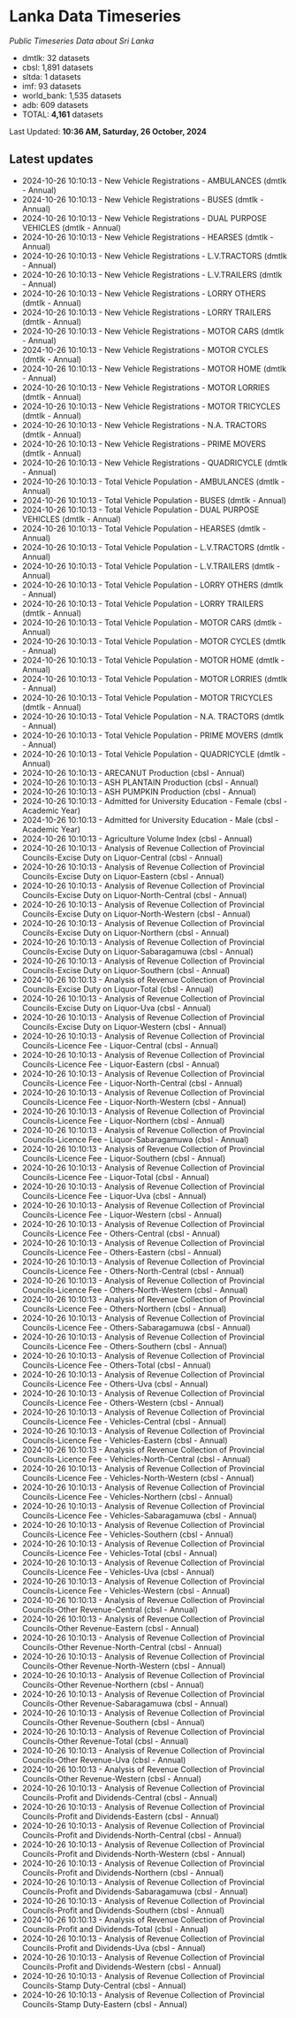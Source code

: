 # Lanka Data Timeseries
*Public Timeseries Data about Sri Lanka*

* dmtlk: 32 datasets
* cbsl: 1,891 datasets
* sltda: 1 datasets
* imf: 93 datasets
* world_bank: 1,535 datasets
* adb: 609 datasets
* TOTAL: **4,161** datasets

Last Updated: **10:36 AM, Saturday, 26 October, 2024**

## Latest updates

* 2024-10-26 10:10:13 - New Vehicle Registrations - AMBULANCES (dmtlk - Annual)
* 2024-10-26 10:10:13 - New Vehicle Registrations - BUSES (dmtlk - Annual)
* 2024-10-26 10:10:13 - New Vehicle Registrations - DUAL PURPOSE VEHICLES (dmtlk - Annual)
* 2024-10-26 10:10:13 - New Vehicle Registrations - HEARSES (dmtlk - Annual)
* 2024-10-26 10:10:13 - New Vehicle Registrations - L.V.TRACTORS (dmtlk - Annual)
* 2024-10-26 10:10:13 - New Vehicle Registrations - L.V.TRAILERS (dmtlk - Annual)
* 2024-10-26 10:10:13 - New Vehicle Registrations - LORRY OTHERS (dmtlk - Annual)
* 2024-10-26 10:10:13 - New Vehicle Registrations - LORRY TRAILERS (dmtlk - Annual)
* 2024-10-26 10:10:13 - New Vehicle Registrations - MOTOR CARS (dmtlk - Annual)
* 2024-10-26 10:10:13 - New Vehicle Registrations - MOTOR CYCLES (dmtlk - Annual)
* 2024-10-26 10:10:13 - New Vehicle Registrations - MOTOR HOME (dmtlk - Annual)
* 2024-10-26 10:10:13 - New Vehicle Registrations - MOTOR LORRIES (dmtlk - Annual)
* 2024-10-26 10:10:13 - New Vehicle Registrations - MOTOR TRICYCLES (dmtlk - Annual)
* 2024-10-26 10:10:13 - New Vehicle Registrations - N.A. TRACTORS (dmtlk - Annual)
* 2024-10-26 10:10:13 - New Vehicle Registrations - PRIME MOVERS (dmtlk - Annual)
* 2024-10-26 10:10:13 - New Vehicle Registrations - QUADRICYCLE (dmtlk - Annual)
* 2024-10-26 10:10:13 - Total Vehicle Population - AMBULANCES (dmtlk - Annual)
* 2024-10-26 10:10:13 - Total Vehicle Population - BUSES (dmtlk - Annual)
* 2024-10-26 10:10:13 - Total Vehicle Population - DUAL PURPOSE VEHICLES (dmtlk - Annual)
* 2024-10-26 10:10:13 - Total Vehicle Population - HEARSES (dmtlk - Annual)
* 2024-10-26 10:10:13 - Total Vehicle Population - L.V.TRACTORS (dmtlk - Annual)
* 2024-10-26 10:10:13 - Total Vehicle Population - L.V.TRAILERS (dmtlk - Annual)
* 2024-10-26 10:10:13 - Total Vehicle Population - LORRY OTHERS (dmtlk - Annual)
* 2024-10-26 10:10:13 - Total Vehicle Population - LORRY TRAILERS (dmtlk - Annual)
* 2024-10-26 10:10:13 - Total Vehicle Population - MOTOR CARS (dmtlk - Annual)
* 2024-10-26 10:10:13 - Total Vehicle Population - MOTOR CYCLES (dmtlk - Annual)
* 2024-10-26 10:10:13 - Total Vehicle Population - MOTOR HOME (dmtlk - Annual)
* 2024-10-26 10:10:13 - Total Vehicle Population - MOTOR LORRIES (dmtlk - Annual)
* 2024-10-26 10:10:13 - Total Vehicle Population - MOTOR TRICYCLES (dmtlk - Annual)
* 2024-10-26 10:10:13 - Total Vehicle Population - N.A. TRACTORS (dmtlk - Annual)
* 2024-10-26 10:10:13 - Total Vehicle Population - PRIME MOVERS (dmtlk - Annual)
* 2024-10-26 10:10:13 - Total Vehicle Population - QUADRICYCLE (dmtlk - Annual)
* 2024-10-26 10:10:13 - ARECANUT Production (cbsl - Annual)
* 2024-10-26 10:10:13 - ASH PLANTAIN Production (cbsl - Annual)
* 2024-10-26 10:10:13 - ASH PUMPKIN Production (cbsl - Annual)
* 2024-10-26 10:10:13 - Admitted for University Education - Female (cbsl - Academic Year)
* 2024-10-26 10:10:13 - Admitted for University Education - Male (cbsl - Academic Year)
* 2024-10-26 10:10:13 - Agriculture Volume Index (cbsl - Annual)
* 2024-10-26 10:10:13 - Analysis of Revenue Collection of Provincial Councils-Excise Duty on Liquor-Central (cbsl - Annual)
* 2024-10-26 10:10:13 - Analysis of Revenue Collection of Provincial Councils-Excise Duty on Liquor-Eastern (cbsl - Annual)
* 2024-10-26 10:10:13 - Analysis of Revenue Collection of Provincial Councils-Excise Duty on Liquor-North-Central (cbsl - Annual)
* 2024-10-26 10:10:13 - Analysis of Revenue Collection of Provincial Councils-Excise Duty on Liquor-North-Western (cbsl - Annual)
* 2024-10-26 10:10:13 - Analysis of Revenue Collection of Provincial Councils-Excise Duty on Liquor-Northern (cbsl - Annual)
* 2024-10-26 10:10:13 - Analysis of Revenue Collection of Provincial Councils-Excise Duty on Liquor-Sabaragamuwa (cbsl - Annual)
* 2024-10-26 10:10:13 - Analysis of Revenue Collection of Provincial Councils-Excise Duty on Liquor-Southern (cbsl - Annual)
* 2024-10-26 10:10:13 - Analysis of Revenue Collection of Provincial Councils-Excise Duty on Liquor-Total (cbsl - Annual)
* 2024-10-26 10:10:13 - Analysis of Revenue Collection of Provincial Councils-Excise Duty on Liquor-Uva (cbsl - Annual)
* 2024-10-26 10:10:13 - Analysis of Revenue Collection of Provincial Councils-Excise Duty on Liquor-Western (cbsl - Annual)
* 2024-10-26 10:10:13 - Analysis of Revenue Collection of Provincial Councils-Licence Fee - Liquor-Central (cbsl - Annual)
* 2024-10-26 10:10:13 - Analysis of Revenue Collection of Provincial Councils-Licence Fee - Liquor-Eastern (cbsl - Annual)
* 2024-10-26 10:10:13 - Analysis of Revenue Collection of Provincial Councils-Licence Fee - Liquor-North-Central (cbsl - Annual)
* 2024-10-26 10:10:13 - Analysis of Revenue Collection of Provincial Councils-Licence Fee - Liquor-North-Western (cbsl - Annual)
* 2024-10-26 10:10:13 - Analysis of Revenue Collection of Provincial Councils-Licence Fee - Liquor-Northern (cbsl - Annual)
* 2024-10-26 10:10:13 - Analysis of Revenue Collection of Provincial Councils-Licence Fee - Liquor-Sabaragamuwa (cbsl - Annual)
* 2024-10-26 10:10:13 - Analysis of Revenue Collection of Provincial Councils-Licence Fee - Liquor-Southern (cbsl - Annual)
* 2024-10-26 10:10:13 - Analysis of Revenue Collection of Provincial Councils-Licence Fee - Liquor-Total (cbsl - Annual)
* 2024-10-26 10:10:13 - Analysis of Revenue Collection of Provincial Councils-Licence Fee - Liquor-Uva (cbsl - Annual)
* 2024-10-26 10:10:13 - Analysis of Revenue Collection of Provincial Councils-Licence Fee - Liquor-Western (cbsl - Annual)
* 2024-10-26 10:10:13 - Analysis of Revenue Collection of Provincial Councils-Licence Fee - Others-Central (cbsl - Annual)
* 2024-10-26 10:10:13 - Analysis of Revenue Collection of Provincial Councils-Licence Fee - Others-Eastern (cbsl - Annual)
* 2024-10-26 10:10:13 - Analysis of Revenue Collection of Provincial Councils-Licence Fee - Others-North-Central (cbsl - Annual)
* 2024-10-26 10:10:13 - Analysis of Revenue Collection of Provincial Councils-Licence Fee - Others-North-Western (cbsl - Annual)
* 2024-10-26 10:10:13 - Analysis of Revenue Collection of Provincial Councils-Licence Fee - Others-Northern (cbsl - Annual)
* 2024-10-26 10:10:13 - Analysis of Revenue Collection of Provincial Councils-Licence Fee - Others-Sabaragamuwa (cbsl - Annual)
* 2024-10-26 10:10:13 - Analysis of Revenue Collection of Provincial Councils-Licence Fee - Others-Southern (cbsl - Annual)
* 2024-10-26 10:10:13 - Analysis of Revenue Collection of Provincial Councils-Licence Fee - Others-Total (cbsl - Annual)
* 2024-10-26 10:10:13 - Analysis of Revenue Collection of Provincial Councils-Licence Fee - Others-Uva (cbsl - Annual)
* 2024-10-26 10:10:13 - Analysis of Revenue Collection of Provincial Councils-Licence Fee - Others-Western (cbsl - Annual)
* 2024-10-26 10:10:13 - Analysis of Revenue Collection of Provincial Councils-Licence Fee - Vehicles-Central (cbsl - Annual)
* 2024-10-26 10:10:13 - Analysis of Revenue Collection of Provincial Councils-Licence Fee - Vehicles-Eastern (cbsl - Annual)
* 2024-10-26 10:10:13 - Analysis of Revenue Collection of Provincial Councils-Licence Fee - Vehicles-North-Central (cbsl - Annual)
* 2024-10-26 10:10:13 - Analysis of Revenue Collection of Provincial Councils-Licence Fee - Vehicles-North-Western (cbsl - Annual)
* 2024-10-26 10:10:13 - Analysis of Revenue Collection of Provincial Councils-Licence Fee - Vehicles-Northern (cbsl - Annual)
* 2024-10-26 10:10:13 - Analysis of Revenue Collection of Provincial Councils-Licence Fee - Vehicles-Sabaragamuwa (cbsl - Annual)
* 2024-10-26 10:10:13 - Analysis of Revenue Collection of Provincial Councils-Licence Fee - Vehicles-Southern (cbsl - Annual)
* 2024-10-26 10:10:13 - Analysis of Revenue Collection of Provincial Councils-Licence Fee - Vehicles-Total (cbsl - Annual)
* 2024-10-26 10:10:13 - Analysis of Revenue Collection of Provincial Councils-Licence Fee - Vehicles-Uva (cbsl - Annual)
* 2024-10-26 10:10:13 - Analysis of Revenue Collection of Provincial Councils-Licence Fee - Vehicles-Western (cbsl - Annual)
* 2024-10-26 10:10:13 - Analysis of Revenue Collection of Provincial Councils-Other Revenue-Central (cbsl - Annual)
* 2024-10-26 10:10:13 - Analysis of Revenue Collection of Provincial Councils-Other Revenue-Eastern (cbsl - Annual)
* 2024-10-26 10:10:13 - Analysis of Revenue Collection of Provincial Councils-Other Revenue-North-Central (cbsl - Annual)
* 2024-10-26 10:10:13 - Analysis of Revenue Collection of Provincial Councils-Other Revenue-North-Western (cbsl - Annual)
* 2024-10-26 10:10:13 - Analysis of Revenue Collection of Provincial Councils-Other Revenue-Northern (cbsl - Annual)
* 2024-10-26 10:10:13 - Analysis of Revenue Collection of Provincial Councils-Other Revenue-Sabaragamuwa (cbsl - Annual)
* 2024-10-26 10:10:13 - Analysis of Revenue Collection of Provincial Councils-Other Revenue-Southern (cbsl - Annual)
* 2024-10-26 10:10:13 - Analysis of Revenue Collection of Provincial Councils-Other Revenue-Total (cbsl - Annual)
* 2024-10-26 10:10:13 - Analysis of Revenue Collection of Provincial Councils-Other Revenue-Uva (cbsl - Annual)
* 2024-10-26 10:10:13 - Analysis of Revenue Collection of Provincial Councils-Other Revenue-Western (cbsl - Annual)
* 2024-10-26 10:10:13 - Analysis of Revenue Collection of Provincial Councils-Profit and Dividends-Central (cbsl - Annual)
* 2024-10-26 10:10:13 - Analysis of Revenue Collection of Provincial Councils-Profit and Dividends-Eastern (cbsl - Annual)
* 2024-10-26 10:10:13 - Analysis of Revenue Collection of Provincial Councils-Profit and Dividends-North-Central (cbsl - Annual)
* 2024-10-26 10:10:13 - Analysis of Revenue Collection of Provincial Councils-Profit and Dividends-North-Western (cbsl - Annual)
* 2024-10-26 10:10:13 - Analysis of Revenue Collection of Provincial Councils-Profit and Dividends-Northern (cbsl - Annual)
* 2024-10-26 10:10:13 - Analysis of Revenue Collection of Provincial Councils-Profit and Dividends-Sabaragamuwa (cbsl - Annual)
* 2024-10-26 10:10:13 - Analysis of Revenue Collection of Provincial Councils-Profit and Dividends-Southern (cbsl - Annual)
* 2024-10-26 10:10:13 - Analysis of Revenue Collection of Provincial Councils-Profit and Dividends-Total (cbsl - Annual)
* 2024-10-26 10:10:13 - Analysis of Revenue Collection of Provincial Councils-Profit and Dividends-Uva (cbsl - Annual)
* 2024-10-26 10:10:13 - Analysis of Revenue Collection of Provincial Councils-Profit and Dividends-Western (cbsl - Annual)
* 2024-10-26 10:10:13 - Analysis of Revenue Collection of Provincial Councils-Stamp Duty-Central (cbsl - Annual)
* 2024-10-26 10:10:13 - Analysis of Revenue Collection of Provincial Councils-Stamp Duty-Eastern (cbsl - Annual)